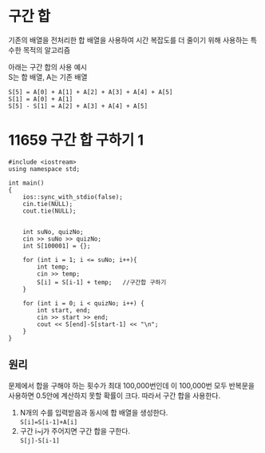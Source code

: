 구간 합
===
기존의 배열을 전처리한 합 배열을 사용하여 시간 복잡도를 더 줄이기 위해 사용하는 특수한 목적의 알고리즘

아래는 구간 합의 사용 예시  
S는 합 배열, A는 기존 배열
```
S[5] = A[0] + A[1] + A[2] + A[3] + A[4] + A[5]
S[1] = A[0] + A[1]
S[5] - S[1] = A[2] + A[3] + A[4] + A[5]
```

# 11659 구간 합 구하기 1
```
#include <iostream>
using namespace std;

int main()
{
	ios::sync_with_stdio(false);
	cin.tie(NULL);
	cout.tie(NULL);


	int suNo, quizNo;
	cin >> suNo >> quizNo;
	int S[100001] = {};

	for (int i = 1; i <= suNo; i++){
		int temp;
		cin >> temp;
		S[i] = S[i-1] + temp;	//구간합 구하기
	}

	for (int i = 0; i < quizNo; i++) {
		int start, end;
		cin >> start >> end;
		cout << S[end]-S[start-1] << "\n";
	}
}
```
## 원리
문제에서 합을 구해야 하는 횟수가 최대 100,000번인데 이 100,000번 모두 반복문을 사용하면
0.5안에 계산하지 못할 확률이 크다. 따라서 구간 합을 사용한다.

1. N개의 수를 입력받음과 동시에 합 배열을 생성한다.  
`S[i]=S[i-1]+A[i]`
2. 구간 i~j가 주어지면 구간 합을 구한다.  
`S[j]-S[i-1]`  
